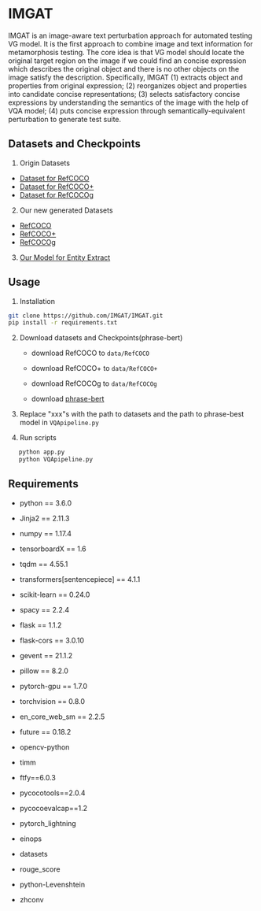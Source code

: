 # IMGAT


IMGAT is an image-aware text perturbation approach for automated testing VG model. It is the first approach to combine image and text information for metamorphosis testing. The core idea is that VG model should locate the original target region on the image if we could find an concise expression which describes the original object and there is no other objects on the image satisfy the description. Specifically, IMGAT (1) extracts object and properties from original expression; (2) reorganizes object and properties into candidate concise representations; (3) selects satisfactory concise expressions by understanding the semantics of the image with the help of VQA model; (4) puts concise expression through semantically-equivalent perturbation to generate test suite.

## Datasets and Checkpoints

1. Origin Datasets
 * <a href="https://ofa-beijing.oss-cn-beijing.aliyuncs.com/datasets/refcoco_data/refcoco_data.zip"> Dataset for RefCOCO </a>
 * <a href="https://ofa-beijing.oss-cn-beijing.aliyuncs.com/datasets/refcocoplus_data/refcocoplus_data.zip"> Dataset for RefCOCO+ </a>
 * <a href="https://ofa-beijing.oss-cn-beijing.aliyuncs.com/datasets/refcocog_data/refcocog_data.zip"> Dataset for RefCOCOg </a>

2. Our new generated Datasets
 * <a href="https://pan.baidu.com/s/1iZJCyPCv28JEZFtYVLf3JQ?pwd=4jk1"> RefCOCO </a>
 * <a href="https://pan.baidu.com/s/1U8oDe_j5PTJODviYxXkosg?pwd=5iet"> RefCOCO+ </a>
 * <a href="https://pan.baidu.com/s/1vy2SKhYfNdYLUJyFH8fnGQ?pwd=6ci5"> RefCOCOg </a>
 
3. <a href="https://pan.baidu.com/s/16Wtwbwv9rAUvVtn1O1KePw?pwd=nnc9"> Our Model for Entity Extract </a>

## Usage

1. Installation
```bash
git clone https://github.com/IMGAT/IMGAT.git
pip install -r requirements.txt
```

2. Download datasets and Checkpoints(phrase-bert)
   * download RefCOCO to `data/RefCOCO`

   * download RefCOCO+ to `data/RefCOCO+`

   * download RefCOCOg to `data/RefCOCOg`

   * download <a href="https://huggingface.co/whaleloops/phrase-bert"> phrase-bert </a>

3. Replace "xxx"s with the path to datasets and the path to phrase-best model in `VQApipeline.py`

4. Run scripts
```bash
   python app.py  
   python VQApipeline.py
```
## Requirements

- python == 3.6.0  

- Jinja2 == 2.11.3  

- numpy == 1.17.4  

- tensorboardX == 1.6  

- tqdm == 4.55.1  

- transformers[sentencepiece] == 4.1.1  

- scikit-learn == 0.24.0  

- spacy == 2.2.4  

- flask == 1.1.2  

- flask-cors == 3.0.10  

- gevent == 21.1.2  

- pillow == 8.2.0  

- pytorch-gpu == 1.7.0  

- torchvision == 0.8.0  

- en_core_web_sm == 2.2.5  

- future == 0.18.2 

- opencv-python

- timm

- ftfy==6.0.3

- pycocotools==2.0.4

- pycocoevalcap==1.2

- pytorch_lightning

- einops

- datasets

- rouge_score

- python-Levenshtein

- zhconv 








